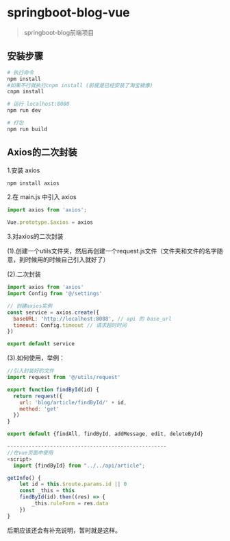 # springboot-blog-vue

> springboot-blog前端项目

## 安装步骤

``` bash
# 执行命令
npm install
#如果不行就执行cnpm install (前提是已经安装了淘宝镜像)
cnpm install

# 运行 localhost:8080
npm run dev

# 打包
npm run build
```

## Axios的二次封装

1.安装 axios

```bash
npm install axios
```

2.在 main.js 中引入 axios

```javascript
import axios from 'axios';

Vue.prototype.$axios = axios
```

3.对axios的二次封装

(1).创建一个utils文件夹，然后再创建一个request.js文件（文件夹和文件的名字随意，到时候用的时候自己引入就好了）

(2).二次封装

```javascript
import axios from 'axios'
import Config from '@/settings'

// 创建axios实例
const service = axios.create({
  baseURL: 'http://localhost:8088', // api 的 base_url
  timeout: Config.timeout // 请求超时时间
})

export default service
```

(3).如何使用，举例：

```js
//引入封装好的文件
import request from '@/utils/request'

export function findById(id) {
  return request({
    url: 'blog/article/findById/' + id,
    method: 'get'
  })
}

export default {findAll, findById, addMessage, edit, deleteById}

----------------------------------------------------
//在vue页面中使用
<script>
  import {findById} from "../../api/article";

getInfo() {
    let id = this.$route.params.id || 0
    const _this = this
    findById(id).then((res) => {
        _this.ruleForm = res.data
    })
}

```

 

后期应该还会有补充说明，暂时就是这样。

